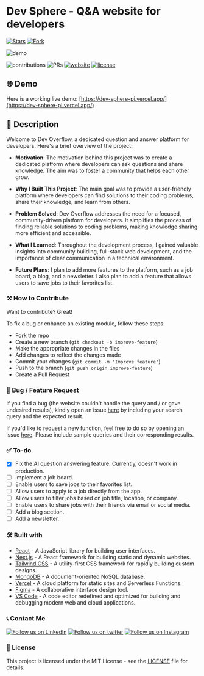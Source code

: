 # Dev Sphere - Q&A website for developers

<!-- [![Latest release](https://img.shields.io/github/v/release/shashwatw/dev-overflow?label=Latest%20release&style=social)](https://dev-sphere-pi.vercel.app/)
[![GitHub commits](https://img.shields.io/github/commits-since/shashwatw/dev-overflow/v1.5.0.svg?style=social)](https://dev-sphere-pi.vercel.app/) -->

[![Stars](https://img.shields.io/github/stars/shashwatw/dev-overflow?style=social)](https://dev-sphere-pi.vercel.app/)
[![Fork](https://img.shields.io/github/forks/shashwatw/dev-overflow?style=social)](https://dev-sphere-pi.vercel.app/)

![demo](https://cdn.discordapp.com/attachments/571883066017185802/1165414835811536976/Screenshot_2023-10-21_at_3.22.16_PM.png?ex=6546c425&is=65344f25&hm=21fd71517505f6b787fc611afd5c210c3d7436868af1975b656c00558fd288b3&)

![contributions](https://img.shields.io/badge/all_contributors-1-orange.svg)
![PRs](https://img.shields.io/badge/PRs-welcome-ff69b4.svg?style=shields)
[![website](https://img.shields.io/website-up-down-green-red/http/shields.io.svg)](https://dev-sphere-pi.vercel.app/)
[![license](https://img.shields.io/badge/license-MIT-blue.svg)](LICENSE)

## 🌐 Demo

Here is a working live demo: [https://dev-sphere-pi.vercel.app/](https://dev-sphere-pi.vercel.app/)

## 📝 Description

Welcome to Dev Overflow, a dedicated question and answer platform for developers. Here's a brief overview of the project:

- **Motivation**: The motivation behind this project was to create a dedicated platform where developers can ask questions and share knowledge. The aim was to foster a community that helps each other grow.

- **Why I Built This Project**: The main goal was to provide a user-friendly platform where developers can find solutions to their coding problems, share their knowledge, and learn from others.

- **Problem Solved**: Dev Overflow addresses the need for a focused, community-driven platform for developers. It simplifies the process of finding reliable solutions to coding problems, making knowledge sharing more efficient and accessible.

- **What I Learned**: Throughout the development process, I gained valuable insights into community building, full-stack web development, and the importance of clear communication in a technical environment.

- **Future Plans**: I plan to add more features to the platform, such as a job board, a blog, and a newsletter. I also plan to add a feature that allows users to save jobs to their favorites list.

### ⚒️ How to Contribute

Want to contribute? Great!

To fix a bug or enhance an existing module, follow these steps:

- Fork the repo
- Create a new branch (`git checkout -b improve-feature`)
- Make the appropriate changes in the files
- Add changes to reflect the changes made
- Commit your changes (`git commit -m 'Improve feature'`)
- Push to the branch (`git push origin improve-feature`)
- Create a Pull Request

### 📩 Bug / Feature Request

If you find a bug (the website couldn't handle the query and / or gave undesired results), kindly open an issue [here](https://github.com/TyeStanley/dev-overflow/issues/new) by including your search query and the expected result.

If you'd like to request a new function, feel free to do so by opening an issue [here](https://github.com/TyeStanley/dev-overflow/issues/new). Please include sample queries and their corresponding results.

### ✅ To-do

- [x] Fix the AI question answering feature. Currently, doesn't work in production.
- [ ] Implement a job board.
- [ ] Enable users to save jobs to their favorites list.
- [ ] Allow users to apply to a job directly from the app.
- [ ] Allow users to filter jobs based on job title, location, or company.
- [ ] Enable users to share jobs with their friends via email or social media.
- [ ] Add a blog section.
- [ ] Add a newsletter.

### 🛠️ Built with

- [React](https://reactjs.org/) - A JavaScript library for building user interfaces.
- [Next.js](https://nextjs.org/) - A React framework for building static and dynamic websites.
- [Tailwind CSS](https://tailwindcss.com/) - A utility-first CSS framework for rapidly building custom designs.
- [MongoDB](https://www.mongodb.com/) - A document-oriented NoSQL database.
- [Vercel](https://vercel.com/) - A cloud platform for static sites and Serverless Functions.
- [Figma](https://www.figma.com/) - A collaborative interface design tool.
- [VS Code](https://code.visualstudio.com/) - A code editor redefined and optimized for building and debugging modern web and cloud applications.

### 📞 Contact Me

[![Follow us on LinkedIn](https://img.shields.io/badge/LinkedIn-TyeStanley-blue?style=flat&logo=linkedin&logoColor=b0c0c0&labelColor=363D44)](https://www.linkedin.com/in/shashwatw/)
[![Follow us on twitter](https://img.shields.io/twitter/follow/tye_stanley.svg?style=social)](https://twitter.com/intent/follow?screen_name=swankhedekar)
[![Follow us on Instagram](https://img.shields.io/badge/Instagram-tstanley090-grey?style=flat&logo=instagram&logoColor=b0c0c0&labelColor=8134af)](https://www.instagram.com/shashwatwankhedekar)

### 📜 License

This project is licensed under the MIT License - see the [LICENSE](LICENSE) file for details.
